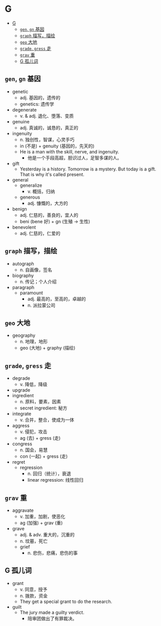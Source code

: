 # G

- [G](#g)
  - [`gen`, `gn` 基因](#gen-gn-基因)
  - [`graph` 描写，描绘](#graph-描写描绘)
  - [`geo` 大地](#geo-大地)
  - [`grade`, `gress` 走](#grade-gress-走)
  - [`grav` 重](#grav-重)
  - [G 孤儿词](#g-孤儿词)

## `gen`, `gn` 基因

- genetic
  - adj. 基因的，遗传的
  - genetics: 遗传学
- degenerate
  - v. & adj. 退化、堕落、变质
- genuine
  - adj. 真诚的，诚恳的，真正的
- ingenuity
  - n. 独创性，智谋，心灵手巧
  - in (不是) + genuity (基因的，先天的)
  - He is a man with the skill, nerve, and ingenuity.
    - 他是一个手段高超，胆识过人，足智多谋的人。
- gift
  - Yesterday is a history. Tomorrow is a mystery. But today is a gift.
    That is why it's called present.
- general
  - generalize
    - v. 概括，归纳
  - generous
    - adj. 慷慨的，大方的
- benign
  - adj. 仁慈的，善良的，宜人的
  - beni (bene 好) + gn (生殖 -> 生性)
- benevolent
  - adj. 仁慈的，仁爱的

## `graph` 描写，描绘

- autograph
  - n. 自画像，签名
- biography
  - n. 传记；个人介绍
- paragraph
  - paramount
    - adj. 最高的，至高的，卓越的
    - n. 派拉蒙公司

## `geo` 大地

- geography
  - n. 地理，地形
  - geo (大地) + graphy (描绘)

## `grade`, `gress` 走

- degrade
  - v. 降低，降级
- upgrade
- ingredient
  - n. 原料，要素，因素
  - secret ingredient: 秘方
- integrate
  - v. 合并，整合，使成为一体
- aggress
  - v. 侵犯，攻击
  - ag (去) + gress (走)
- congress
  - n. 国会，易慧
  - con (一起) + gress (走)
- regret
  - regression
    - n. 回归（统计），衰退
    - linear regression: 线性回归

## `grav` 重

- aggravate
  - v. 加重，加剧，使恶化
  - ag (加强) + grav (重)
- grave
  - adj. & adv. 重大的，沉重的
  - n. 坟墓，死亡
  - grief
    - n. 悲伤，悲痛，悲伤的事

## G 孤儿词

- grant
  - v. 同意，授予
  - n. 拨款，资金
  - They get a special grant to do the research.
- guilt
  - The jury made a guilty verdict.
    - 陪审团做出了有罪裁决。
